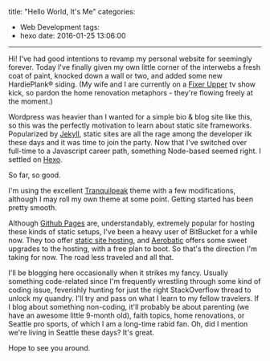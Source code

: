 title: "Hello World, It's Me"
categories:
- Web Development
tags:
- hexo
date: 2016-01-25 13:06:00
---
Hi! I've had good intentions to revamp my personal website for seemingly forever. Today I've finally given my own little corner of the interwebs a fresh coat of paint, knocked down a wall or two, and added some new HardiePlank® siding. (My wife and I are currently on a [Fixer Upper](http://www.hgtv.com/shows/fixer-upper) tv show kick, so pardon the home renovation metaphors - they're flowing freely at the moment.)

Wordpress was heavier than I wanted for a simple bio & blog site like this, so this was the perfectly motivation to learn about static site frameworks. Popularized by [Jekyll](https://jekyllrb.com/), static sites are all the rage among the developer ilk these days and it was time to join the party. Now that I've switched over full-time to a Javascript career path, something Node-based seemed right. I settled on [Hexo](https://hexo.io/).

So far, so good.

I'm using the excellent [Tranquilpeak](https://github.com/LouisBarranqueiro/hexo-theme-tranquilpeak) theme with a few modifications, although I may roll my own theme at some point. Getting started has been pretty smooth.

Although [Github Pages](https://pages.github.com/) are, understandably, extremely popular for hosting these kinds of static setups, I've been a heavy user of BitBucket for a while now. They too offer [static site hosting](https://confluence.atlassian.com/bitbucket/publishing-a-website-on-bitbucket-cloud-221449776.html), and [Aerobatic](https://www.aerobatic.com/) offers some sweet upgrades to the hosting, with a free plan to boot. So that's the direction I'm taking for now. The road less traveled and all that.

I'll be blogging here occasionally when it strikes my fancy. Usually something code-related since I'm frequently wrestling through some kind of coding issue, feverishly hunting for just the right StackOverflow thread to unlock my quandry. I'll try and pass on what I learn to my fellow travelers. If I blog about something non-coding, it'll probably be about parenting (we have an awesome little 9-month old), faith topics, home renovations, or Seattle pro sports, of which I am a long-time rabid fan. Oh, did I mention we're living in Seattle these days? It's great.

Hope to see you around.
